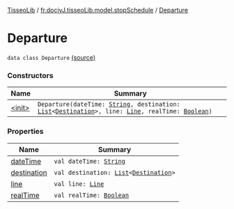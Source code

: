 [TisseoLib](../../index.md) / [fr.docjyJ.tisseoLib.model.stopSchedule](../index.md) / [Departure](./index.md)

# Departure

`data class Departure` [(source)](https://github.com/docjyJ/TisseoLib/tree/master/src/main/kotlin/fr/docjyJ/tisseoLib/model/stopSchedule/Departure.kt#L7)

### Constructors

| Name | Summary |
|---|---|
| [&lt;init&gt;](-init-.md) | `Departure(dateTime: `[`String`](https://kotlinlang.org/api/latest/jvm/stdlib/kotlin/-string/index.html)`, destination: `[`List`](https://kotlinlang.org/api/latest/jvm/stdlib/kotlin.collections/-list/index.html)`<`[`Destination`](../-destination/index.md)`>, line: `[`Line`](../../fr.docjy-j.tisseo-lib.model.line/-line/index.md)`, realTime: `[`Boolean`](https://kotlinlang.org/api/latest/jvm/stdlib/kotlin/-boolean/index.html)`)` |

### Properties

| Name | Summary |
|---|---|
| [dateTime](date-time.md) | `val dateTime: `[`String`](https://kotlinlang.org/api/latest/jvm/stdlib/kotlin/-string/index.html) |
| [destination](destination.md) | `val destination: `[`List`](https://kotlinlang.org/api/latest/jvm/stdlib/kotlin.collections/-list/index.html)`<`[`Destination`](../-destination/index.md)`>` |
| [line](line.md) | `val line: `[`Line`](../../fr.docjy-j.tisseo-lib.model.line/-line/index.md) |
| [realTime](real-time.md) | `val realTime: `[`Boolean`](https://kotlinlang.org/api/latest/jvm/stdlib/kotlin/-boolean/index.html) |
